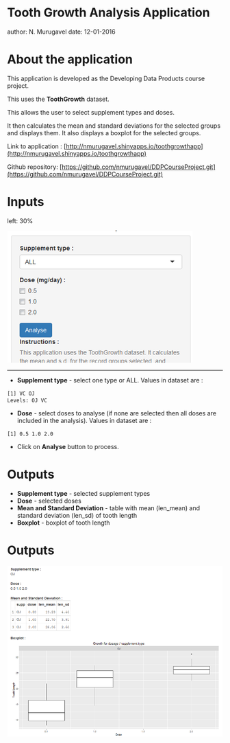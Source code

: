 Tooth Growth Analysis Application
========================================================
author: N. Murugavel
date: 12-01-2016

About the application
========================================================

This application is developed as the Developing Data Products course project. 

This uses the **ToothGrowth** dataset. 

This allows the user to select supplement types and doses. 

It then calculates the mean and standard deviations for the selected groups and displays them. It also displays a boxplot for the selected groups.

Link to application : [http://nmurugavel.shinyapps.io/toothgrowthapp](http://nmurugavel.shinyapps.io/toothgrowthapp)

Github repository: [https://github.com/nmurugavel/DDPCourseProject.git](https://github.com/nmurugavel/DDPCourseProject.git)

Inputs
========================================================
left: 30%

![Inputs to application](ToothGrowthApp-figure/Input.PNG)

***

- **Supplement type** - select one type or ALL. Values in dataset are :

```
[1] VC OJ
Levels: OJ VC
```


- **Dose** - select doses to analyse (if none are selected then all doses are included in the analysis). Values in dataset are :

```
[1] 0.5 1.0 2.0
```

- Click on **Analyse** button to process.



Outputs
========================================================

- **Supplement type** - selected supplement types
- **Dose** - selected doses
- **Mean and Standard Deviation** - table with mean (len_mean) and standard deviation (len_sd) of tooth length
- **Boxplot** - boxplot of tooth length


Outputs
========================================================

![Output of application](ToothGrowthApp-figure/Output.PNG)
